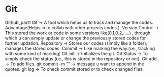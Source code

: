 # Git
Github_part1
Git -> A tool which helps us to track and manage the codes. Advantage(Helps in to collab with other projects codes.).
Version Control -> This stored the work or code in some versions like(0.1,0.2,.....) , through which u can simply update or change the previously stored codes for further updation.
Repository -> Stores our codes (simply like a folder), manages the stored codes.
Commit -> Like marking the way.(i.e., tracking with some kind of marking)
Git init -> Initializes the git.
Git Status -> To simply check the status (i.e., this is stored in the repository or not).
Git add . -> To add files.
git commit -m "" -> message u want to append in the quotes.
git log -> To check commit stored or to check changed files.
